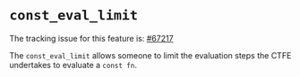 # `const_eval_limit`

The tracking issue for this feature is: [#67217]

[#67217]: https://github.com/rust-lang/rust/issues/67217

The `const_eval_limit` allows someone to limit the evaluation steps the CTFE undertakes to evaluate a `const fn`.
